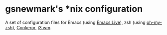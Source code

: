 # gsnewmark's *nix configuration
A set of configuration files for Emacs (using
[Emacs Live](https://github.com/overtone/emacs-live)), zsh (using
[oh-my-zsh](https://github.com/robbyrussell/oh-my-zsh)),
[Conkeror](http://conkeror.org/), [i3 wm](http://i3wm.org/).
